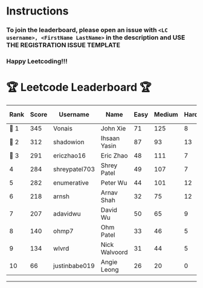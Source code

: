 # Instructions
### To join the leaderboard, please open an issue with `<LC username>, <FirstName LastName>` in the description and USE THE REGISTRATION ISSUE TEMPLATE
### Happy Leetcoding!!!


# 🏆 Leetcode Leaderboard 🏆

| Rank | Score | Username       | Name | Easy | Medium | Hard | Problems Solved |
|------|----------------|-----------------|-------------------|--------------|--------------|--------------|--------------|
| 🥇 1 | 345 | Vonais | John Xie | 71 | 125 | 8 | 204 |
| 🥈 2 | 312 | shadowion | Ihsaan Yasin | 87 | 93 | 13 | 193 |
| 🥉 3 | 291 | ericzhao16 | Eric Zhao | 48 | 111 | 7 | 166 |
| 4 | 284 | shreypatel703 | Shrey Patel | 49 | 107 | 7 | 163 |
| 5 | 282 | enumerative | Peter Wu | 44 | 101 | 12 | 157 |
| 6 | 218 | arnsh | Arnav Shah | 32 | 75 | 12 | 119 |
| 7 | 207 | adavidwu | David Wu | 50 | 65 | 9 | 124 |
| 8 | 140 | ohmp7 | Ohm Patel | 33 | 46 | 5 | 84 |
| 9 | 134 | wlvrd | Nick Walvoord | 31 | 44 | 5 | 80 |
| 10 | 66 | justinbabe019 | Angie Leong | 26 | 20 | 0 | 46 |
---